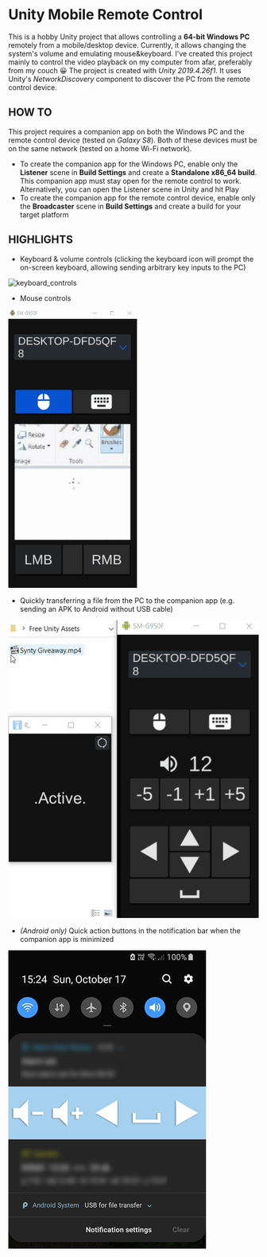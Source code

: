 # Unity Mobile Remote Control

This is a hobby Unity project that allows controlling a **64-bit Windows PC** remotely from a mobile/desktop device. Currently, it allows changing the system's volume and emulating mouse&keyboard. I've created this project mainly to control the video playback on my computer from afar, preferably from my couch :grinning: The project is created with *Unity 2019.4.26f1*. It uses Unity's *NetworkDiscovery* component to discover the PC from the remote control device.

## HOW TO

This project requires a companion app on both the Windows PC and the remote control device (tested on *Galaxy S8*). Both of these devices must be on the same network (tested on a home Wi-Fi network).

- To create the companion app for the Windows PC, enable only the **Listener** scene in **Build Settings** and create a **Standalone x86_64 build**. This companion app must stay open for the remote control to work. Alternatively, you can open the Listener scene in Unity and hit Play
- To create the companion app for the remote control device, enable only the **Broadcaster** scene in **Build Settings** and create a build for your target platform

## HIGHLIGHTS

- Keyboard & volume controls (clicking the keyboard icon will prompt the on-screen keyboard, allowing sending arbitrary key inputs to the PC)

![keyboard_controls](Images/KeyboardControls.gif)

- Mouse controls

![mouse_controls](Images/MouseControls.gif)

- Quickly transferring a file from the PC to the companion app (e.g. sending an APK to Android without USB cable)

![file_transfer](Images/FileTransfer.gif)

- *(Android only)* Quick action buttons in the notification bar when the companion app is minimized

![mouse_controls](Images/AndroidNotifications.png)
